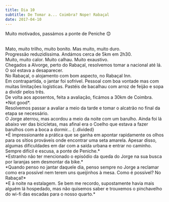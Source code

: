 ```yaml
---
title: Dia 10
subtitle: De Tomar a... Coimbra? Nope! Rabaçal
date: 2017-04-10
---
```


Muito motivados, passámos a ponte de Peniche 😊

<br/>
Mato, muito trilho, muito bonito. Mas muito, muito duro.

<br/>
Progressão reduzidíssima. Andámos cerca de 5km em 2h30.

<br/>
Muito, muito calor. Muito calhau. Muito exaustivo.

<br/>
Chegados a Alvorge, perto do Rabaçal, resolvemos tomar a nacional até lá. O sol estava a desaparecer.

<br/>
No Rabaçal, o alojamento com bom aspecto, no Rabaçal Inn.

<br/>
Em contrapartida, o jantar foi sofrível. Pessoal com boa vontade mas com muitas limitações logísticas. Pastéis de bacalhau com arroz de feijão e sopa a dividir pelos três.

<br/>
De volta aos aposentos, feita a avaliação, ficámos a 30km de Coimbra. *Not good*.

<br/>
Resolvemos passar a avaliar a meio da tarde e tomar o alcatrão no final da etapa se necessário.

<br/>
O Jorge aterrou, mas acordou a meio da noite com um barulho. Ainda foi lá abaixo ver das bicicletas, mas afinal era o Coelho que estava a fazer barulhos com a boca a dormir...
{:.divided}

<br/>
*É impressionante a prática que se ganha em apontar rapidamente os olhos para os sítios prováveis onde encontrar uma seta amarela. Apesar disso, algumas dificuldades em dar com a saída urbana e entrar no caminho. Sempre difícil e escusa, a ponte de Peniche.*

<br/>
*Estranho não ter mencionado o episódio da queda do Jorge na sua busca por laranjas sem desmontar da bike.*

<br/>
*Quando penso no jantar daquele dia, penso sempre no Jorge a reclamar como era possível nem terem uns queijinhos à mesa. Como é possível? No Rabaçal!*

<br/>
*E à noite na estalagem. Se bem me recordo, supostamente havia mais alguém lá hospedado, mas não quisemos saber e trouxemos o pinchavelho do wi-fi das escadas para o nosso quarto.*
